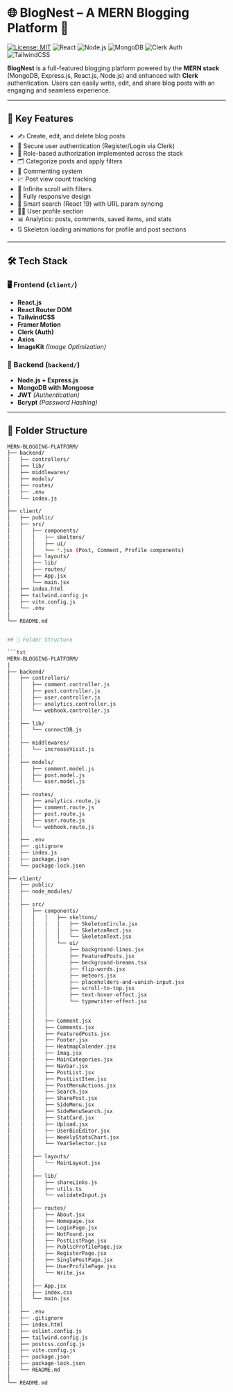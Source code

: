# 🌐 BlogNest – A MERN Blogging Platform 📝

[![License: MIT](https://img.shields.io/badge/License-MIT-blue.svg)](./LICENSE)
![React](https://img.shields.io/badge/Frontend-React-blue)
![Node.js](https://img.shields.io/badge/Backend-Node.js-green)
![MongoDB](https://img.shields.io/badge/Database-MongoDB-brightgreen)
![Clerk Auth](https://img.shields.io/badge/Auth-Clerk-orange)
![TailwindCSS](https://img.shields.io/badge/Styling-TailwindCSS-38B2AC)

**BlogNest** is a full-featured blogging platform powered by the **MERN stack** (MongoDB, Express.js, React.js, Node.js) and enhanced with **Clerk** authentication. Users can easily write, edit, and share blog posts with an engaging and seamless experience.

---

## 🚀 Key Features

- ✍️ Create, edit, and delete blog posts  
- 👤 Secure user authentication (Register/Login via Clerk)  
- 🔐 Role-based authorization implemented across the stack  
- 🗂️ Categorize posts and apply filters  
- 💬 Commenting system  
- 📈 Post view count tracking  
- 🔄 Infinite scroll with filters  
- 📱 Fully responsive design  
- 🔎 Smart search (React 19) with URL param syncing  
- 🧑🏻 User profile section  
- 📊 Analytics: posts, comments, saved items, and stats  
- 🔃 Skeleton loading animations for profile and post sections

---

## 🛠️ Tech Stack

### 🖥️ Frontend (`client/`)
- **React.js**  
- **React Router DOM**  
- **TailwindCSS**  
- **Framer Motion**  
- **Clerk (Auth)**  
- **Axios**  
- **ImageKit** *(Image Optimization)*  

### 🔧 Backend (`backend/`)
- **Node.js + Express.js**  
- **MongoDB with Mongoose**  
- **JWT** *(Authentication)*  
- **Bcrypt** *(Password Hashing)*  

---

## 📁 Folder Structure

```bash
MERN-BLOGGING-PLATFORM/
├── backend/
│   ├── controllers/
│   ├── lib/
│   ├── middlewares/
│   ├── models/
│   ├── routes/
│   ├── .env
│   └── index.js
│
├── client/
│   ├── public/
│   ├── src/
│   │   ├── components/
│   │   │   ├── skeltons/
│   │   │   ├── ui/
│   │   │   └── *.jsx (Post, Comment, Profile components)
│   │   ├── layouts/
│   │   ├── lib/
│   │   ├── routes/
│   │   ├── App.jsx
│   │   └── main.jsx
│   ├── index.html
│   ├── tailwind.config.js
│   ├── vite.config.js
│   └── .env
│
└── README.md


## 📁 Folder Structure

```txt
MERN-BLOGGING-PLATFORM/
│
├── backend/
│   ├── controllers/
│   │   ├── comment.controller.js
│   │   ├── post.controller.js
│   │   ├── user.controller.js
│   │   ├── analytics.controller.js
│   │   └── webhook.controller.js
│   │
│   ├── lib/
│   │   └── connectDB.js
│   │
│   ├── middlewares/
│   │   └── increaseVisit.js
│   │
│   ├── models/
│   │   ├── comment.model.js
│   │   ├── post.model.js
│   │   └── user.model.js
│   │
│   ├── routes/
│   │   ├── analytics.route.js
│   │   ├── comment.route.js
│   │   ├── post.route.js
│   │   ├── user.route.js
│   │   └── webhook.route.js
│   │
│   ├── .env
│   ├── .gitignore
│   ├── index.js
│   ├── package.json
│   └── package-lock.json
│
├── client/
│   ├── public/
│   ├── node_modules/
│   │
│   ├── src/
│   │   ├── components/
│   │   │   │   ├── skeltons/
│   │   │   │   │   ├── SkeletonCircle.jsx
│   │   │   │   │   ├── SkeletonRect.jsx
│   │   │   │   │   └── SkeletonText.jsx
│   │   │   │   └── ui/
│   │   │   │       ├── background-lines.jsx
│   │   │   │       ├── FeaturedPosts.jsx
│   │   │   │       ├── beckground-breams.tsx
│   │   │   │       ├── flip-words.jsx
│   │   │   │       ├── meteors.jsx
│   │   │   │       ├── placeholders-and-vanish-input.jsx
│   │   │   │       ├── scroll-to-top.jsx
│   │   │   │       ├── text-hover-effect.jsx
│   │   │   │       └── typewriter-effect.jsx
│   │   │   │ 
│   │   │   │ 
│   │   │   ├── Comment.jsx
│   │   │   ├── Comments.jsx
│   │   │   ├── FeaturedPosts.jsx
│   │   │   ├── Footer.jsx
│   │   │   ├── HeatmapCalender.jsx
│   │   │   ├── Imag.jsx
│   │   │   ├── MainCategories.jsx
│   │   │   ├── Navbar.jsx
│   │   │   ├── PostList.jsx
│   │   │   ├── PostListItem.jsx
│   │   │   ├── PostMenuActions.jsx
│   │   │   ├── Search.jsx
│   │   │   ├── SharePost.jsx
│   │   │   ├── SideMenu.jsx
│   │   │   ├── SideMenuSearch.jsx
│   │   │   ├── StatCard.jsx
│   │   │   ├── Upload.jsx
│   │   │   ├── UserBioEditor.jsx
│   │   │   ├── WeeklyStatsChart.jsx
│   │   │   └── YearSelector.jsx
│   │   │
│   │   ├── layouts/
│   │   │   └── MainLayout.jsx
│   │   │
│   │   ├── lib/
│   │   │   ├── shareLinks.js
│   │   │   ├── utils.ts
│   │   │   └── validateInput.js
│   │   │
│   │   ├── routes/
│   │   │   ├── About.jsx
│   │   │   ├── Homepage.jsx
│   │   │   ├── LoginPage.jsx
│   │   │   ├── NotFound.jsx
│   │   │   ├── PostListPage.jsx
│   │   │   ├── PublicProfilePage.jsx
│   │   │   ├── RegisterPage.jsx
│   │   │   ├── SinglePostPage.jsx
│   │   │   ├── UserProfilePage.jsx
│   │   │   └── Write.jsx
│   │   │
│   │   ├── App.jsx
│   │   ├── index.css
│   │   └── main.jsx
│   │
│   ├── .env
│   ├── .gitignore
│   ├── index.html
│   ├── eslint.config.js
│   ├── tailwind.config.js
│   ├── postcss.config.js
│   ├── vite.config.js
│   ├── package.json
│   ├── package-lock.json
│   └── README.md
│
└── README.md
```
